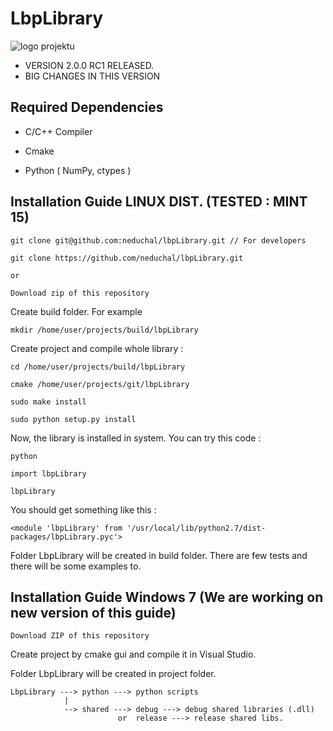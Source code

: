 LbpLibrary
==========

![logo projektu](http://neduchal.cz/images/lbp200_logo.png)


* VERSION 2.0.0 RC1 RELEASED. 
* BIG CHANGES IN THIS VERSION


Required Dependencies
---------------------
* C/C++ Compiler 

* Cmake

* Python ( NumPy, ctypes )

Installation Guide LINUX DIST. (TESTED : MINT 15)
-------------------------------

	git clone git@github.com:neduchal/lbpLibrary.git // For developers
	
	git clone https://github.com/neduchal/lbpLibrary.git
	
	or
	
	Download zip of this repository

Create build folder. For example 

	mkdir /home/user/projects/build/lbpLibrary
	
Create project and compile whole library :
	
	cd /home/user/projects/build/lbpLibrary
	
	cmake /home/user/projects/git/lbpLibrary
	
	sudo make install
	
	sudo python setup.py install
	
Now, the library is installed in system. You can try this code :

	python
	
	import lbpLibrary 
	
	lbpLibrary
	
You should get something like this :

	<module 'lbpLibrary' from '/usr/local/lib/python2.7/dist-packages/lbpLibrary.pyc'>

	
Folder LbpLibrary will be created in build folder. There are few tests and there will be some examples to.

Installation Guide Windows 7 (We are working on new version of this guide)
--------------------------------------------------------------------------
	Download ZIP of this repository
	
Create project by cmake gui and compile it in Visual Studio.

Folder LbpLibrary will be created in project folder. 

	LbpLibrary ---> python ---> python scripts
	            |
	            --> shared ---> debug ---> debug shared libraries (.dll) 
	            	        or  release ---> release shared libs.



